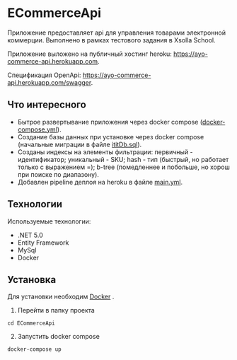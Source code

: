 # ECommerceApi

Приложение предоставляет api для управления товарами электронной коммерции. Выполнено в рамках тестового задания в Xsolla School.

Приложение выложено на публичный хостинг heroku: https://ayo-commerce-api.herokuapp.com.

Спецификация OpenApi: https://ayo-commerce-api.herokuapp.com/swagger.

## Что интересного

- Бытрое развертывание приложения через docker compose ([docker-compose.yml](ECommerceApi/docker-compose.yml)).
- Создание базы данных при установке через docker compose (начальные миграции в файле [ititDb.sql](ECommerceApi/initDb.sql)).
- Созданы индексы на элементы фильтрации: первичный - идентификатор; уникальный - SKU; hash - тип (быстрый, но работает только с выражением =); b-tree (помедленнее и побольше, но хорош при поиске по диапазону).
- Добавлен pipeline деплоя на heroku в файле [main.yml](.github/workflows/main.yml).

## Технологии

Используемые технологии:

- .NET 5.0
- Entity Framework
- MySql
- Docker

## Установка

Для установки необходим [Docker](https://www.docker.com/products/docker-desktop) .

1. Перейти в папку проекта
```
cd ECommerceApi
```
2. Запустить docker compose
```
docker-compose up
```
